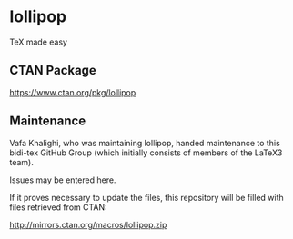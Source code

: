 # lollipop
TeX made easy

## CTAN Package
 https://www.ctan.org/pkg/lollipop



## Maintenance
Vafa Khalighi, who was maintaining lollipop, handed maintenance to this bidi-tex
GitHub Group (which initially consists of members of the LaTeX3 team).

Issues may be entered here.

If it proves necessary to update the files, this repository will
be filled with files retrieved from CTAN:

http://mirrors.ctan.org/macros/lollipop.zip



